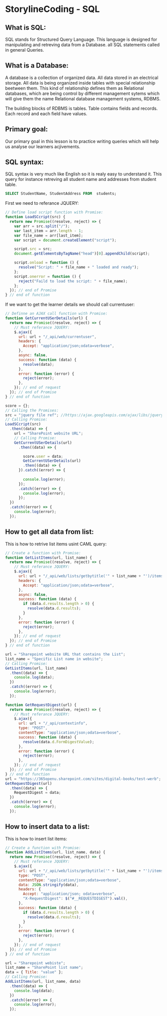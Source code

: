 # StorylineCoding - SQL

## What is SQL:

SQL stands for  Structured Query Language. This language is designed for manipulating and retreving data from a Database. all SQL statements called in general Queries.

## What is a Database:
A database is a collection of organized data. All data stored in an electrical storage. All data is being organized inside tables with special relationship beetween them. This kind of relationship defines them as Relational databases, which are being control by different management sytems which will give them the name Relational database management systems, RDBMS.

The building blocks of RDBMS is tables. Table contains fields and records. Each record and each field have values.

## Primary goal:
Our primary goal in this lesson is to practice writing queries which will help us analyse our learners acjivements.
## SQL syntax:
SQL syntax is very much like English so it is realy easy to understand it.
This query for instance retreving all student name and addresses from student table.
```sql
SELECT StudentName, StudentAddress FROM  students;
```

First we need to referance JQUERY:

```javascript
// Define load script function with Promise:
function LoadSCcript(src) {
  return new Promise((resolve, reject) => {
    var arr = src.split("/");
    var last_item = arr.length - 1;
    var file_name = arr[last_item];
    var script = document.createElement("script");

    script.src = src;
    document.getElementsByTagName("head")[0].appendChild(script);

    script.onload = function () {
      resolve("Script: " + file_name + " loaded and ready");
    };
    script.onerror = function () {
      reject("Faild to load the script: " + file_name);
    };
  }); // end of Promise
} // end of function
```

If we want to get the learner details we should call currentuser:

```javascript
// Definne an AJAX call function with Promise:
function GetCurrentUSerDetails(url) {
  return new Promise((resolve, reject) => {
    // Must referance JQUERY:
    $.ajax({
      url: url + "/_api/web/currentuser",
      headers: {
        Accept: "application/json;odata=verbose",
      },
      async: false,
      success: function (data) {
        resolve(data);
      },
      error: function (error) {
        reject(error);
      },
    }); // end of request
  }); // end of Promise
} // end of function
```

```javascript
score = {};
// Calling the Promises:
src = "jquery file ref"; //https://ajax.googleapis.com/ajax/libs/jquery/3.6.1/jquery.min.js
// Calling Promise:
LoadSCcript(src)
  .then((data) => {
    url = "SharePoint website URL";
    // Calling Promise:
    GetCurrentUSerDetails(url)
      .then((data) => {

        score.user = data;
        GetCurrentUSerDetails(url)
        .then((data) => {
      }).catch((error) => {
        
        console.log(error);
      });
      .catch((error) => {
        console.log(error);
      });
  })
  .catch((error) => {
    console.log(error);
  });
```

## How to get all data from list:

This is how to retrive list items usint CAML query:

```javascript
// Create a function with Promise:
function GetListItems(url, list_name) {
  return new Promise((resolve, reject) => {
    // Must referance JQUERY:
    $.ajax({
      url: url + "/_api/web/lists/getbytitle('" + list_name + "')/items",
      headers: {
        Accept: "application/json;odata=verbose",
      },
      async: false,
      success: function (data) {
        if (data.d.results.length > 0) {
          resolve(data.d.results);
        }
      },
      error: function (error) {
        reject(error);
      },
    }); // end of request
  }); // end of Promise
} // end of function

url = "Sharepoint website URL that contains the List";
list_name = "Specific List name in website";
// Calling Promise:
GetListItems(url, list_name)
  .then((data) => {
    console.log(data);
  })
  .catch((error) => {
    console.log(error);
  });
```

```javascript
function GetRequestDigest(url) {
  return new Promise((resolve, reject) => {
    // Must referance JQUERY:
    $.ajax({
      url: url + "/_api/contextinfo",
      type: "POST",
      contentType: "application/json;odata=verbose",
      success: function (data) {
        resolve(data.d.FormDigestValue);
      },
      error: function (error) {
        reject(error);
      },
    }); // end of request
  }); // end of Promise
} // end of function
url = "https://365openu.sharepoint.com/sites/digital-books/test-werb";
GetRequestDigest(url)
  .then((data) => {
    RequestDigest = data;
  })
  .catch((error) => {
    console.log(error);
  });
```

## How to insert data to a list:

This is how to insert list items:

```javascript
// Create a function with Promise:
function AddListItems(url, list_name, data) {
  return new Promise((resolve, reject) => {
    // Must referance JQUERY:
    $.ajax({
      url: url + "/_api/web/lists/getbytitle('" + list_name + "')/items",
      type: "POST",
      contentType: "application/json;odata=verbose",
      data: JSON.stringify(data),
      headers: {
        Accept: "application/json; odata=verbose",
        "X-RequestDigest": $("#__REQUESTDIGEST").val(),
      },
      success: function (data) {
        if (data.d.results.length > 0) {
          resolve(data.d.results);
        }
      },
      error: function (error) {
        reject(error);
      },
    }); // end of request
  }); // end of Promise
} // end of function

url = "Sharepoint webiste";
list_name = "SharePoint list name";
data = { Title: "value" };
// Calling Promise:
AddListItems(url, list_name, data)
  .then((data) => {
    console.log(data);
  })
  .catch((error) => {
    console.log(error);
  });
```
